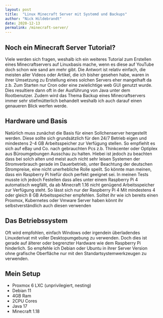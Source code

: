 ```yaml
---
layout: post
title:  "Linux Minecraft Server mit Systemd und Backups"
author: "Nick Hildebrandt"
date: 2020-12-13
permalink: /minecraft-server/
---
```


## Noch ein Minecraft Server Tutorial?

Viele werden sich fragen, weshalb ich ein weiteres Tutorial zum Erstellen eines Minecraftservers auf Linuxbasis mache, wenn es diese auf YouTube doch schon wie sand am mehr gibt. Die Antwort ist relativ einfach, die meisten aller Videos oder Artikel, die ich bisher gesehen habe, waren in ihrer Umsetzung zu Erstellung eines solchen Servers eher mangelhaft da z.b. Zum Starten nur Cron oder eine zwielichtige web GUI genutzt wurde. Dies resultiere dann oft in der Ausführung von Java unter dem Rootbenutzer. Zudem wird das Thema Backup eines Minecraftservers immer sehr stiefmütterlich behandelt weshalb ich auch darauf einen genaueren Blick werfen werde.

## Hardware und Basis

Natürlich muss zunächst die Basis für einen Sollchenserver hergestellt werden. Diese sollte sich grundsätzlich für den 24/7 Betrieb eigen und mindestens 2-4 GB Arbeitsspeicher zur Verfügung stellen. So empfiehlt es sich auf eBay und Co. nach gebrauchten Pcs z.b. Thinkcenter oder Optiplex aus Büroumgebungen Ausschau zu halten. Hiebei ist jedoch zu beachten dass bei solch alten und meist auch nicht sehr leisen Systemen der Stromverbrauch gerade im Dauerbetrieb, unter Beachtung der deutschen Strompreise, eine nicht unerhebliche Rolle speilt. So könnte man meinen, dass ein Raspberry Pi hiefür doch perfekt geeignet sei. In meinen Tests musste ich jedoch Festellen dass alles unter einem Raspberry Pi 4 automatisch wegfällt, da ab Minecraft 1.16 nicht genügend Arbeitsspeicher zur Verfügung steht. So lässt sich nur der Raspberry Pi 4 Mit mindestens 4 oder gleich 8 GB Arbeitsspeicher empfehlen.
Solltet ihr wie ich bereits einen Proxmox, Kubernetes oder Vmware Server haben könnt ihr selbstverständlich auch diesen verwenden

## Das Betriebssystem

Oft wird empfohlen, einfach Windows oder irgendein überladendes Linuxderivat mit voller Desktopumgebung zu verwenden. Doch dies ist gerade auf älterer oder begrenzter Hardware wie dem Raspberry Pi hinderlich. So empfehle ich Debian oder Ubuntu in ihrer Server Version ohne grafische Oberfläche nur mit den Standartsystemwerkzeugen zu verwenden.

## Mein Setup

- Proxmox 6 LXC (unprivilegiert, nesting)
- Debian 11
- 4GB Ram
- 2CPU Cores
- Java 17
- Minecraft 1.18

